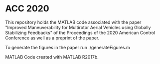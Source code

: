 # ACC 2020
This repository holds the MATLAB code associated with the paper "Improved Maneuverability for Multirotor Aerial Vehicles  using Globally Stabilizing Feedbacks" of the Proceedings of the 2020 American Control Conference as well as a preprint of the paper.

To generate the figures in the paper run ./generateFigures.m

MATLAB Code created with MATLAB R2017b.

